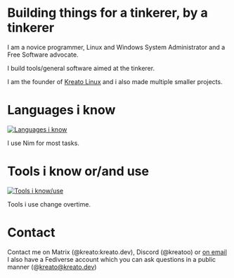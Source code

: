 # Building things for a tinkerer, by a tinkerer
I am a novice programmer, Linux and Windows System Administrator and a Free Software advocate.

I build tools/general software aimed at the tinkerer.

I am the founder of [Kreato Linux](https://linux.kreato.dev) and i also made multiple smaller projects.

# Languages i know
[![Languages i know](https://skillicons.dev/icons?i=nim,python,bash,html,css,sass,powershell,svelte)](https://skillicons.dev)

I use Nim for most tasks.

# Tools i know or/and use
[![Tools i know/use](https://skillicons.dev/icons?i=linux,git,github,neovim,vim,visualstudio,vscode,stackoverflow,ghactions,ansible,gitlab,bsd,cloudflare,docker,azure,gcp,digitalocean)](https://skillicons.dev)

Tools i use change overtime.

# Contact
Contact me on Matrix (@kreato:kreato.dev), Discord (@kreatoo) or [on email](mailto:kreato@kreato.dev) 
I also have a Fediverse account which you can ask questions in a public manner (@kreato@kreato.dev)
